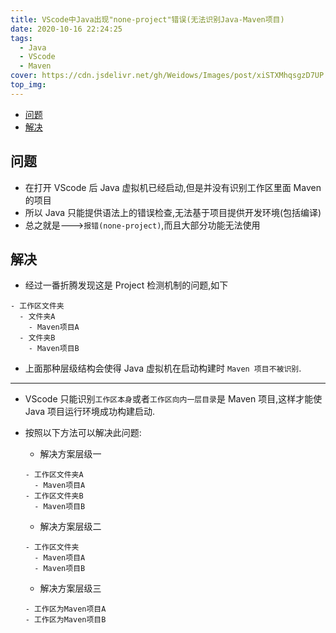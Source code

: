 ```yaml
---
title: VScode中Java出现"none-project"错误(无法识别Java-Maven项目)
date: 2020-10-16 22:24:25
tags:
  - Java
  - VScode
  - Maven
cover: https://cdn.jsdelivr.net/gh/Weidows/Images/post/xiSTXMhqsgzD7UP.jpg
top_img:
---
```


<!--
 * @Author: Weidows
 * @LastEditors: Weidows
 * @LastEditTime: 2021-09-02 15:30:55
 * @FilePath: \Blog-private\source\_posts\Java\VScode_project_errors.md
-->

- [问题](#问题)
- [解决](#解决)

## 问题

- 在打开 VScode 后 Java 虚拟机已经启动,但是并没有识别工作区里面 Maven 的项目
- 所以 Java 只能提供语法上的错误检查,无法基于项目提供开发环境(包括编译)
- 总之就是--->`报错(none-project)`,而且大部分功能无法使用

## 解决

- 经过一番折腾发现这是 Project 检测机制的问题,如下

```
- 工作区文件夹
  - 文件夹A
    - Maven项目A
  - 文件夹B
    - Maven项目B
```

- 上面那种层级结构会使得 Java 虚拟机在启动构建时 `Maven 项目不被识别`.

---

- VScode 只能识别`工作区本身`或者`工作区向内一层目录`是 Maven 项目,这样才能使 Java 项目运行环境成功构建启动.
- 按照以下方法可以解决此问题:

  - 解决方案层级一

  ```
  - 工作区文件夹A
    - Maven项目A
  - 工作区文件夹B
    - Maven项目B
  ```

  - 解决方案层级二

  ```
  - 工作区文件夹
    - Maven项目A
    - Maven项目B
  ```

  - 解决方案层级三

  ```
  - 工作区为Maven项目A
  - 工作区为Maven项目B
  ```
